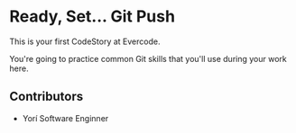 
# Ready, Set... Git Push

This is your first CodeStory at Evercode.

You're going to practice common Git skills that you'll use during your work here.

## Contributors

- Yorí Software Enginner